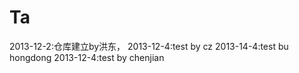 Ta
==
2013-12-2:仓库建立by洪东，
2013-12-4:test by cz
2013-14-4:test bu hongdong
2013-12-4:test by chenjian
